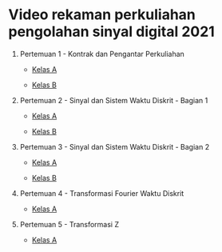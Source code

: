 # Video rekaman perkuliahan pengolahan sinyal digital 2021


1. Pertemuan 1 - Kontrak dan Pengantar Perkuliahan

    - [Kelas A](https://drive.google.com/file/d/13vuAD74BXBeCy3KtgJTOjYa3XjiHMvLX/view?usp=sharing)

    - [Kelas B](https://drive.google.com/file/d/1Uupnv2V8T0nRHi-TcKiXQI5b0FcMl4AC/view?usp=sharing)

2. Pertemuan 2 - Sinyal dan Sistem Waktu Diskrit - Bagian 1

    - [Kelas A](https://drive.google.com/file/d/1_YQqaTrNdv3Klx_IisaNkJb9Nnsp-Y3z/view?usp=sharing)

    - [Kelas B](https://drive.google.com/file/d/1fLiqJSK2t-HPK085rBKpgUFgr4-Eu9I9/view?usp=sharing)

3. Pertemuan 3 - Sinyal dan Sistem Waktu Diskrit - Bagian 2

    - [Kelas A](https://drive.google.com/file/d/14TPRfGqhIJIdqjj0FP1nPrb4nb4j2QuX/view?usp=sharing)

    - [Kelas B](https://drive.google.com/file/d/1gER8igbjMknpnJD0kgMQOEhkUXQnDpXe/view?usp=sharing)

4. Pertemuan 4 - Transformasi Fourier Waktu Diskrit
    
    - [Kelas A](https://drive.google.com/file/d/1D2jg0ro7fxdwJvd2c3z-cnCx8dn6yLPr/view?usp=sharing)

5. Pertemuan 5 - Transformasi Z

    - [Kelas A](https://drive.google.com/file/d/1T988txsQdA4WeLVTncWneSVstgK9DRB-/view?usp=sharing)
